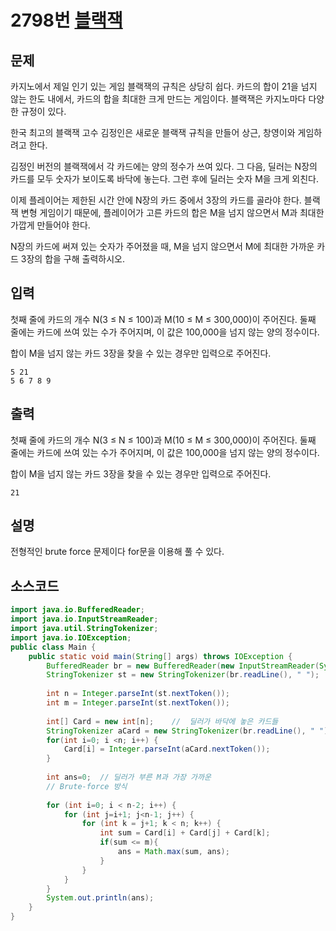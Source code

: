 # 2798번 [블랙잭](https://www.acmicpc.net/problem/2798)

## 문제
카지노에서 제일 인기 있는 게임 블랙잭의 규칙은 상당히 쉽다. 카드의 합이 21을 넘지 않는 한도 내에서, 카드의 합을 최대한 크게 만드는 게임이다. 블랙잭은 카지노마다 다양한 규정이 있다.

한국 최고의 블랙잭 고수 김정인은 새로운 블랙잭 규칙을 만들어 상근, 창영이와 게임하려고 한다.

김정인 버전의 블랙잭에서 각 카드에는 양의 정수가 쓰여 있다. 그 다음, 딜러는 N장의 카드를 모두 숫자가 보이도록 바닥에 놓는다. 그런 후에 딜러는 숫자 M을 크게 외친다.

이제 플레이어는 제한된 시간 안에 N장의 카드 중에서 3장의 카드를 골라야 한다. 블랙잭 변형 게임이기 때문에, 플레이어가 고른 카드의 합은 M을 넘지 않으면서 M과 최대한 가깝게 만들어야 한다.

N장의 카드에 써져 있는 숫자가 주어졌을 때, M을 넘지 않으면서 M에 최대한 가까운 카드 3장의 합을 구해 출력하시오.
## 입력
첫째 줄에 카드의 개수 N(3 ≤ N ≤ 100)과 M(10 ≤ M ≤ 300,000)이 주어진다. 둘째 줄에는 카드에 쓰여 있는 수가 주어지며, 이 값은 100,000을 넘지 않는 양의 정수이다.

합이 M을 넘지 않는 카드 3장을 찾을 수 있는 경우만 입력으로 주어진다.
```
5 21
5 6 7 8 9
```
## 출력
첫째 줄에 카드의 개수 N(3 ≤ N ≤ 100)과 M(10 ≤ M ≤ 300,000)이 주어진다. 둘째 줄에는 카드에 쓰여 있는 수가 주어지며, 이 값은 100,000을 넘지 않는 양의 정수이다.

합이 M을 넘지 않는 카드 3장을 찾을 수 있는 경우만 입력으로 주어진다.
```
21
```
## 설명
전형적인 brute force 문제이다 for문을 이용해 풀 수 있다.
## 소스코드
```java
import java.io.BufferedReader;
import java.io.InputStreamReader;
import java.util.StringTokenizer;
import java.io.IOException;
public class Main {
	public static void main(String[] args) throws IOException {
		BufferedReader br = new BufferedReader(new InputStreamReader(System.in));
		StringTokenizer st = new StringTokenizer(br.readLine(), " ");
	
		int n = Integer.parseInt(st.nextToken());
		int m = Integer.parseInt(st.nextToken());
		
		int[] Card = new int[n];	//	딜러가 바닥에 놓은 카드들  
		StringTokenizer aCard = new StringTokenizer(br.readLine(), " ");
		for(int i=0; i <n; i++) {
			Card[i] = Integer.parseInt(aCard.nextToken());
		}
		
		int ans=0;	// 딜러가 부른 M과 가장 가까운 
		// Brute-force 방식 
		 
		for (int i=0; i < n-2; i++) {
			for (int j=i+1; j<n-1; j++) {
				for (int k = j+1; k < n; k++) {
					int sum = Card[i] + Card[j] + Card[k];
					if(sum <= m){
						ans = Math.max(sum, ans);
					}
				}
			}
		}
		System.out.println(ans);
	}
}
```


